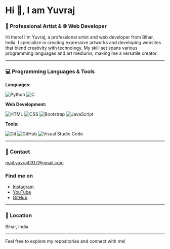 # Hi 👋, I am Yuvraj

### 🎨 Professional Artist & 🌐 Web Developer

Hi there! I'm Yuvraj, a professional artist and web developer from Bihar, India. I specialize in creating expressive artworks and developing websites that blend creativity with technology. My skill set spans various programming languages and art mediums, making me a versatile creator.

---

### 💻 Programming Languages & Tools

**Languages:**

![Python](https://img.shields.io/badge/-Python-3776AB?style=flat&logo=python&logoColor=white)
![C](https://img.shields.io/badge/-C-00599C?style=flat&logo=c&logoColor=white)

**Web Development:**

![HTML](https://img.shields.io/badge/-HTML-E34F26?style=flat&logo=html5&logoColor=white)
![CSS](https://img.shields.io/badge/-CSS-1572B6?style=flat&logo=css3&logoColor=white)
![Bootstrap](https://img.shields.io/badge/-Bootstrap-563D7C?style=flat&logo=bootstrap&logoColor=white)
![JavaScript](https://img.shields.io/badge/-JavaScript-F7DF1E?style=flat&logo=javascript&logoColor=black)

**Tools:**

![Git](https://img.shields.io/badge/-Git-F05032?style=flat&logo=git&logoColor=white)
![GitHub](https://img.shields.io/badge/-GitHub-181717?style=flat&logo=github&logoColor=white)
![Visual Studio Code](https://img.shields.io/badge/-Visual%20Studio%20Code-0078D4?style=flat&logo=visual%20studio%20code&logoColor=white)

---

### 📧 Contact

[mail.yuvraj0317@gmail.com](mailto:mail.yuvraj0317@gmail.com)

### Find me on
- [Instagram](https://www.instagram.com/artistyuvraj_)
- [YouTube](https://www.youtube.com/artistyuvraj_)
- [GitHub](https://github.com/techiuv)

---

### 📍 Location

Bihar, India

---

Feel free to explore my repositories and connect with me!
